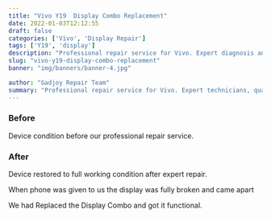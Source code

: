 ```yaml
---
title: "Vivo Y19  Display Combo Replacement"
date: 2022-01-03T12:12:55
draft: false
categories: ['Vivo', 'Display Repair']
tags: ['Y19', 'display']
description: "Professional repair service for Vivo. Expert diagnosis and quality repairs in Bangalore."
slug: "vivo-y19-display-combo-replacement"
banner: "img/banners/banner-4.jpg"

author: "Gadjoy Repair Team"
summary: "Professional repair service for Vivo. Expert technicians, quality parts, warranty included."
---
```


### Before

Device condition before our professional repair service.

### After

Device restored to full working condition after expert repair.

When phone was given to us the display was fully broken and came apart

We had Replaced the Display Combo and got it functional.